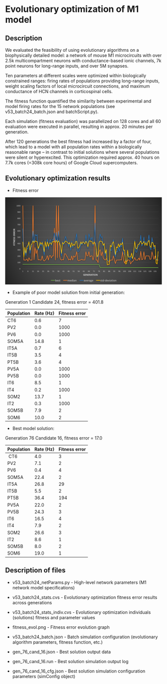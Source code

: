 # Evolutionary optimization of M1 model

## Description
We evaluated the feasibility of using evolutionary algorithms on a biophysically detailed model: a network of mouse M1 microcircuits with over 2.5k multicompartment neurons with conductance-based ionic channels, 7k point neurons for long-range inputs, and over 5M synapses. 

Ten parameters at different scales were optimized within biologically constrained ranges: firing rates of populations providing long-range inputs, weight scaling factors of local microcircuit connections, and maximum conductance of HCN channels in corticospinal cells. 

The fitness function quantified the similarity between experimental and model firing rates for the 15 network populations (see v53_batch24_batch.json and batchScript.py). 

Each simulation (fitness evaluation) was parallelized on 128 cores and all 60 evaluation were executed in parallel, resulting in approx. 20 minutes per generation. 

After 120 generations the best fitness had increased by a factor of four, which lead to a model with all population rates within a biologically reasonable range – in contrast to initial solutions where several populations were silent or hyperexcited. This optimization required approx. 40 hours on 7.7k cores (=308k core hours) of
Google Cloud supercomputers.

## Evolutionary optimization results

* Fitness error

![fitness_evol](https://github.com/salvadord/evol_optim_m1/blob/master/fitness_evol.png)


* Example of poor model solution from initial generation:

Generation 1  Candidate 24, fitness error = 401.8


| Population 	| Rate (Hz) 	| Fitness error |
| ----------|---------------|------------------ |
| CT6 		| 0.6	 		| 7					| 
| PV2 		| 0.0 			| 1000				|
| PV6 		| 0.0 			| 1000 				|
| SOM5A 	| 14.8 			| 1 				|
| IT5A 		| 0.7 			| 6 				|
| IT5B 		| 3.5 			| 4 				|
| PT5B 		| 3.6 			| 4 				|
| PV5A 		| 0.0 			| 1000 				|
| PV5B 		| 0.0 			| 1000 				|
| IT6 		| 8.5 			| 1 				|
| IT4 		| 0.2 			| 1000 				|
| SOM2 		| 13.7 			| 1 				|
| IT2 		| 0.3 			| 1000 				|
| SOM5B 	| 7.9 			| 2 				|
| SOM6 		| 10.0 			| 2					|


* Best model solution:

Generation 76  Candidate 16, fitness error = 17.0

| Population 	| Rate (Hz) 	| Fitness error |
| ----------|---------------|------------------ |
| CT6 | 4.0 | 3
| PV2 | 7.1 | 2 |
| PV6 | 0.4 | 4 |
| SOM5A | 22.4 | 2 |
| IT5A | 26.8 | 29 |
| IT5B | 5.5 | 2 |
| PT5B | 36.4 | 194 |
| PV5A | 22.0 | 2 |
| PV5B | 24.3 | 3 |
| IT6 | 16.5 | 4 |
| IT4 | 7.9 | 2 |
| SOM2 | 26.6 | 3 |
| IT2 | 8.6 | 1 |
| SOM5B | 8.0 | 2 |
| SOM6 | 19.0 | 1 |

## Description of files

* v53_batch24_netParams.py - High-level network parameters (M1 network model specifications)

* v53_batch24_stats.cvs	- Evolutionary optimization fitness error results across generations

* v53_batch24_stats_indiv.cvs - Evolutionary optimization individuals (solutions) fitness and parameter values

* fitness_evol.png - Fitness error evolution graph 

* v53_batch24_batch.json - Batch simulation configuration (evolutionary algorithm parameters, fitness function, etc.)

* gen_76_cand_16.json - Best solution output data

* gen_76_cand_16.run - Best solution simulation output log

* gen_76_cand_16_cfg.json - Best solution simulation configuration parameters (simConfig object)


